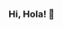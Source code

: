 ### Hi, Hola! 👋

<!--
**PamelaPairo/PamelaPairo** is a ✨ _special_ ✨ repository because its `README.md` (this file) appears on your GitHub profile.

Here are some ideas to get you started:

- 🔭 I’m currently working on analizing the impact of human activities on biodiversity using taxonomic and functional approach.
- 🌱 I’m currently learning more about RSpatial
- 👯 I’m looking to collaborate on 
- 🤔 I’m looking for help with ...
- 💬 Ask me about ...
- 📫 How to reach me: twitter: @PamePairo
                       LinkedIn: https://www.linkedin.com/in/pamela-e-pairo-5a2004202/
- 😄 Pronouns: she/her
- ⚡ Fun fact: ...
-->
